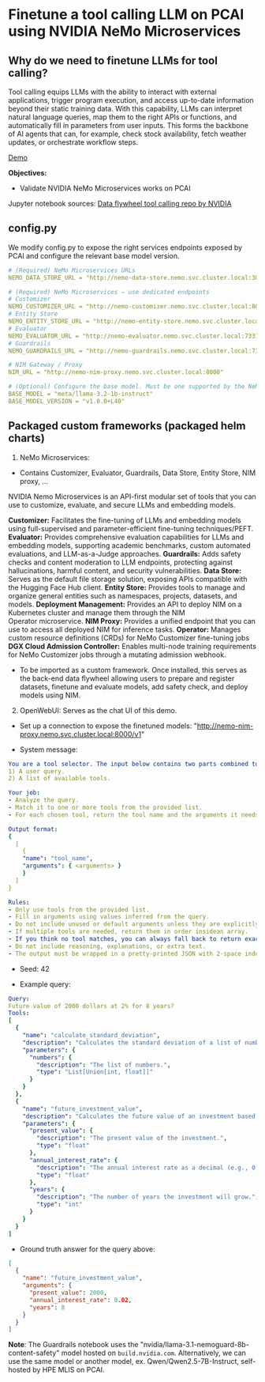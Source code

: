 # Finetune a tool calling LLM on PCAI using NVIDIA NeMo Microservices

## Why do we need to finetune LLMs for tool calling? 

Tool calling equips LLMs with the ability to interact with external applications, trigger program execution, and access up-to-date information beyond their static training data. With this capability, LLMs can interpret natural language queries, map them to the right APIs or functions, and automatically fill in parameters from user inputs. This forms the backbone of AI agents that can, for example, check stock availability, fetch weather updates, or orchestrate workflow steps.

[Demo](https://hpe-my.sharepoint.com/:v:/r/personal/daniel_cao_hpe_com/Documents/18_AISSE/31_PCAI/08%20-%20Demo/01_recorded_trials/pcai-finetune-tool-calling-llm-using-nemo-microservices.mp4?csf=1&web=1&nav=eyJyZWZlcnJhbEluZm8iOnsicmVmZXJyYWxBcHAiOiJPbmVEcml2ZUZvckJ1c2luZXNzIiwicmVmZXJyYWxBcHBQbGF0Zm9ybSI6IldlYiIsInJlZmVycmFsTW9kZSI6InZpZXciLCJyZWZlcnJhbFZpZXciOiJNeUZpbGVzTGlua0NvcHkifX0&e=eoDyti)

**Objectives:**
- Validate NVIDIA NeMo Microservices works on PCAI

Jupyter notebook sources: [Data flywheel tool calling repo by NVIDIA](https://github.com/NVIDIA/GenerativeAIExamples/tree/main/nemo/data-flywheel/tool-calling)

## config.py

We modify config.py to expose the right services endpoints exposed by PCAI and configure the relevant base model version.

```yaml
# (Required) NeMo Microservices URLs
NEMO_DATA_STORE_URL = "http://nemo-data-store.nemo.svc.cluster.local:3000" # Data Store

# (Required) NeMo Microservices — use dedicated endpoints 
# Customizer
NEMO_CUSTOMIZER_URL = "http://nemo-customizer.nemo.svc.cluster.local:8000"
# Entity Store
NEMO_ENTITY_STORE_URL = "http://nemo-entity-store.nemo.svc.cluster.local:8000"
# Evaluator
NEMO_EVALUATOR_URL = "http://nemo-evaluator.nemo.svc.cluster.local:7331"
# Guardrails
NEMO_GUARDRAILS_URL = "http://nemo-guardrails.nemo.svc.cluster.local:7331"

# NIM Gateway / Proxy
NIM_URL = "http://nemo-nim-proxy.nemo.svc.cluster.local:8000"
```

```yaml
# (Optional) Configure the base model. Must be one supported by the NeMo Customizer deployment!
BASE_MODEL = "meta/llama-3.2-1b-instruct"
BASE_MODEL_VERSION = "v1.0.0+L40"
```

## Packaged custom frameworks (packaged helm charts)

1. NeMo Microservices: 
- Contains Customizer, Evaluator, Guardrails, Data Store, Entity Store, NIM proxy, ...

NVIDIA Nemo Microservices is an API-first modular set of tools that you can use to customize, evaluate, and secure LLMs and embedding models.

**Customizer:** Facilitates the fine-tuning of LLMs and embedding models using full-supervised and parameter-efficient fine-tuning techniques/PEFT. 
**Evaluator:** Provides comprehensive evaluation capabilities for LLMs and embedding models, supporting academic benchmarks, custom automated evaluations, and LLM-as-a-Judge approaches. 
**Guardrails:** Adds safety checks and content moderation to LLM endpoints, protecting against hallucinations, harmful content, and security vulnerabilities.
**Data Store:** Serves as the default file storage solution, exposing APIs compatible with the Hugging Face Hub client.
**Entity Store:** Provides tools to manage and organize general entities such as namespaces, projects, datasets, and models.
**Deployment Management:** Provides an API to deploy NIM on a Kubernetes cluster and manage them through the NIM Operator microservice.
**NIM Proxy:** Provides a unified endpoint that you can use to access all deployed NIM for inference tasks.
**Operator:** Manages custom resource definitions (CRDs) for NeMo Customizer fine-tuning jobs
**DGX Cloud Admission Controller:** Enables multi-node training requirements for NeMo Customizer jobs through a mutating admission webhook.

- To be imported as a custom framework. Once installed, this serves as the back-end data flywheel allowing users to prepare and register datasets, finetune and evaluate models, add safety check, and deploy models using NIM.

2. OpenWebUI: Serves as the chat UI of this demo.

- Set up a connection to expose the finetuned models: "http://nemo-nim-proxy.nemo.svc.cluster.local:8000/v1"

- System message: 

```yaml
You are a tool selector. The input below contains two parts combined together:
1) A user query.
2) A list of available tools.

Your job:
- Analyze the query.
- Match it to one or more tools from the provided list.
- For each chosen tool, return the tool name and the arguments it needs.

Output format:
{
  [
    {
	"name": "tool_name",
	"arguments": { <arguments> }
	}
  ]
}

Rules:
- Only use tools from the provided list.
- Fill in arguments using values inferred from the query.
- Do not include unused or default arguments unless they are explicitly required.
- If multiple tools are needed, return them in order insidean array.
- If you think no tool matches, you can always fall back to return exactly: {[]}. You don't need to force to answer a tool that does not match the query.
- Do not include reasoning, explanations, or extra text.
- The output must be wrapped in a pretty-printed JSON with 2-space indentation.
```

- Seed: 42

- Example query:
```yaml
Query:
Future value of 2000 dollars at 2% for 8 years?
Tools:
[
  {
    "name": "calculate_standard_deviation",
    "description": "Calculates the standard deviation of a list of numbers.",
    "parameters": {
      "numbers": {
        "description": "The list of numbers.",
        "type": "List[Union[int, float]]"
      }
    }
  },
  {
    "name": "future_investment_value",
    "description": "Calculates the future value of an investment based on the present value, annual interest rate, and number of years.",
    "parameters": {
      "present_value": {
        "description": "The present value of the investment.",
        "type": "float"
      },
      "annual_interest_rate": {
        "description": "The annual interest rate as a decimal (e.g., 0.05 for 5%).",
        "type": "float"
      },
      "years": {
        "description": "The number of years the investment will grow.",
        "type": "int"
      }
    }
  }
]
```

- Ground truth answer for the query above:
```json
[
  {
    "name": "future_investment_value",
    "arguments": {
      "present_value": 2000,
      "annual_interest_rate": 0.02,
      "years": 8
    }
  }
]
```

**Note**: 
The Guardrails notebook uses the "nvidia/llama-3.1-nemoguard-8b-content-safety" model hosted on `build.nvidia.com`. Alternatively, we can use the same model or another model, ex. Qwen/Qwen2.5-7B-Instruct, self-hosted by HPE MLIS on PCAI.

